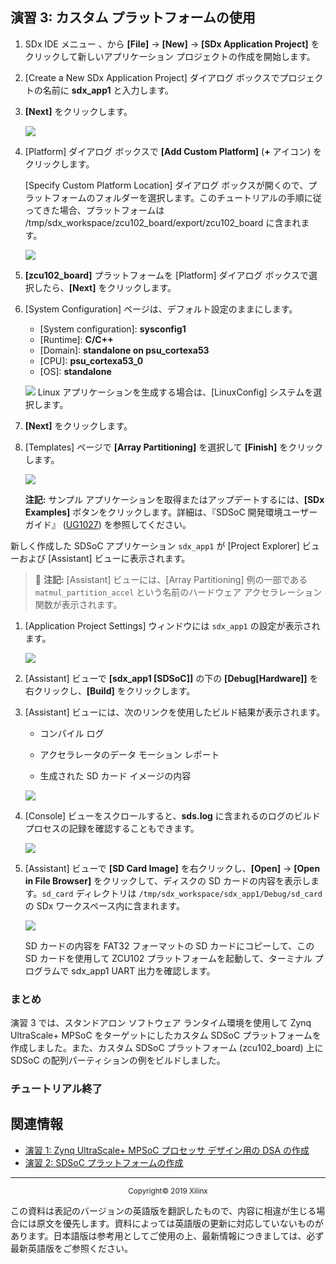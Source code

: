 ﻿
<div style="page-break-after: always;"></div>
<div style="display: none;" media="print">
<table style="width:100%">
  <tr>

<th width="100%" colspan="6"><img src="https://www.xilinx.com/content/dam/xilinx/imgs/press/media-kits/corporate/xilinx-logo.png" width="30%"/><h1>演習: SDSoC プラットフォームの作成</h2>
</th>

</tr>
  <tr>
    <td width="17%" align="center"><a href="README.md">概要</a></td>
    <td width="16%" align="center"><a href="Lab1-Creating-DSA-for-Zynq-MPSoC-Processor-Design.md">演習 1: Zynq UltraScale+ MPSoC プロセッサ デザイン用の DSA の作成</a></td>
    <td width="17%" align="center"><a href="Lab2-Creating-Software-Components.md">演習 2: SDSoC プラットフォームの作成</a></td>
    <td width="17%" align="center">演習 3: カスタム プラットフォームの使用</td>
  </tr>
</table>
</div>


## 演習 3: カスタム プラットフォームの使用

1.  SDx IDE メニュー 、から **[File]** → **[New]** → **[SDx Application Project]** をクリックして新しいアプリケーション プロジェクトの作成を開始します。

1.  [Create a New SDx Application Project] ダイアログ ボックスでプロジェクトの名前に **sdx\_app1** と入力します。

1.  **[Next]** をクリックします。

    ![](./images/image82.png)

1.  [Platform] ダイアログ ボックスで **[Add Custom Platform]** (**+** アイコン) をクリックします。

    [Specify Custom Platform Location] ダイアログ ボックスが開くので、プラットフォームのフォルダーを選択します。このチュートリアルの手順に従ってきた場合、プラットフォームは /tmp/sdx_workspace/zcu102_board/export/zcu102_board に含まれます。

    ![](./images/image79.png)

1. **[zcu102_board]** プラットフォームを [Platform] ダイアログ ボックスで選択したら、**[Next]** をクリックします。 

1.  [System Configuration] ページは、デフォルト設定のままにします。

    - \[System configuration]: **sysconfig1**
    - \[Runtime]: **C/C++**
    - \[Domain]: **standalone on psu_cortexa53**
    - \[CPU]: **psu_cortexa53_0**
    - \[OS]: **standalone**

    ![](./images/image80.png)
    Linux アプリケーションを生成する場合は、[LinuxConfig] システムを選択します。
1. **[Next]** をクリックします。

1.  [Templates] ページで **[Array Partitioning]** を選択して **[Finish]** をクリックします。

    ![](./images/image85.png)

    **注記:** サンプル アプリケーションを取得またはアップデートするには、**[SDx Examples]** ボタンをクリックします。詳細は、『SDSoC 開発環境ユーザー ガイド』 ([UG1027](https://japan.xilinx.com/support/documentation/sw_manuals_j/xilinx2018_3/ug1027-sdsoc-user-guide.pdf)) を参照してください。 

   新しく作成した SDSoC アプリケーション `sdx_app1` が [Project Explorer] ビューおよび [Assistant] ビューに表示されます。

   >:pushpin: **注記:**
   >[Assistant] ビューには、[Array Partitioning] 例の一部である `matmul_partition_accel` という名前のハードウェア アクセラレーション関数が表示されます。

1. [Application Project Settings] ウィンドウには `sdx_app1` の設定が表示されます。

    ![](./images/image91.png)

1. [Assistant] ビューで **[sdx_app1 [SDSoC]]** の下の **[Debug[Hardware]]** を右クリックし、**[Build]** をクリックします。

1. [Assistant] ビューには、次のリンクを使用したビルド結果が表示されます。

   - コンパイル ログ

   - アクセラレータのデータ モーション レポート

   - 生成された SD カード イメージの内容

   ![](./images/image93.png)

1. [Console] ビューをスクロールすると、**sds.log** に含まれるのログのビルド プロセスの記録を確認することもできます。

    ![](./images/image94.png)

1. [Assistant] ビューで **[SD Card Image]** を右クリックし、**[Open]** → **[Open in File Browser]** をクリックして、ディスクの SD カードの内容を表示します。`sd_card` ディレクトリは `/tmp/sdx_workspace/sdx_app1/Debug/sd_card` の SDx ワークスペース内に含まれます。

   ![](./images/image95.png)

    SD カードの内容を FAT32 フォーマットの SD カードにコピーして、この SD カードを使用して ZCU102 プラットフォームを起動して、ターミナル プログラムで sdx\_app1 UART 出力を確認します。

### まとめ

演習 3 では、スタンドアロン ソフトウェア ランタイム環境を使用して Zynq UltraScale+ MPSoC をターゲットにしたカスタム SDSoC プラットフォームを作成しました。また、カスタム SDSoC プラットフォーム (zcu102_board) 上に SDSoC の配列パーティションの例をビルドしました。  

### チュートリアル終了

## 関連情報
 - <a href="Lab1-Creating-DSA-for-Zynq-MPSoC-Processor-Design.md">演習 1: Zynq UltraScale+ MPSoC プロセッサ デザイン用の DSA の作成</a>
 - <a href="Lab2-Creating-Software-Components.md">演習 2: SDSoC プラットフォームの作成</a>
<hr/>
<p align="center"><sup>Copyright&copy; 2019 Xilinx</sup></p>

この資料は表記のバージョンの英語版を翻訳したもので、内容に相違が生じる場合には原文を優先します。資料によっては英語版の更新に対応していないものがあります。日本語版は参考用としてご使用の上、最新情報につきましては、必ず最新英語版をご参照ください。

